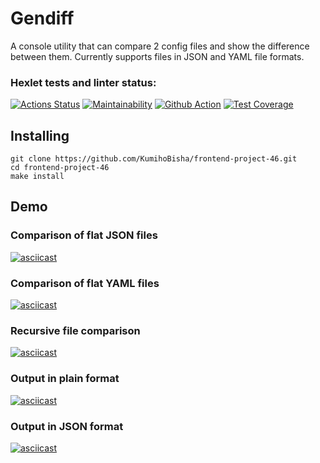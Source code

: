 # Gendiff

A console utility that can compare 2 config files and show the difference between them. Currently supports files in JSON and YAML file formats.

### Hexlet tests and linter status:
[![Actions Status](https://github.com/KumihoBisha/frontend-project-46/actions/workflows/hexlet-check.yml/badge.svg)](https://github.com/KumihoBisha/frontend-project-46/actions)
[![Maintainability](https://api.codeclimate.com/v1/badges/78ed239abe8ff865a2db/maintainability)](https://codeclimate.com/github/KumihoBisha/frontend-project-46/maintainability)
[![Github Action](https://github.com/KumihoBisha/frontend-project-46/actions/workflows/main.yml/badge.svg)](https://github.com/KumihoBisha/frontend-project-46/actions/workflows/main.yml)
[![Test Coverage](https://api.codeclimate.com/v1/badges/78ed239abe8ff865a2db/test_coverage)](https://codeclimate.com/github/KumihoBisha/frontend-project-46/test_coverage)


## Installing

```
git clone https://github.com/KumihoBisha/frontend-project-46.git
cd frontend-project-46
make install
```

## Demo

### Comparison of flat JSON files

[![asciicast](https://asciinema.org/a/BpAyeV3hxFWxRgaTf0i7mpsWw.svg)](https://asciinema.org/a/BpAyeV3hxFWxRgaTf0i7mpsWw)


### Comparison of flat YAML files

[![asciicast](https://asciinema.org/a/QMU3qdTns7Oe7tBEJ0JlRQXzm.svg)](https://asciinema.org/a/QMU3qdTns7Oe7tBEJ0JlRQXzm)


### Recursive file comparison

[![asciicast](https://asciinema.org/a/iy9UHu7xpoKtmdcfhzmLqwaUN.svg)](https://asciinema.org/a/iy9UHu7xpoKtmdcfhzmLqwaUN)


### Output in plain format

[![asciicast](https://asciinema.org/a/Z5xsG9AKxcJzNA1cUAQE695jV.svg)](https://asciinema.org/a/Z5xsG9AKxcJzNA1cUAQE695jV)

### Output in JSON format

[![asciicast](https://asciinema.org/a/qizMEIbR6rC6lsqdKctn0lp7a.svg)](https://asciinema.org/a/qizMEIbR6rC6lsqdKctn0lp7a)